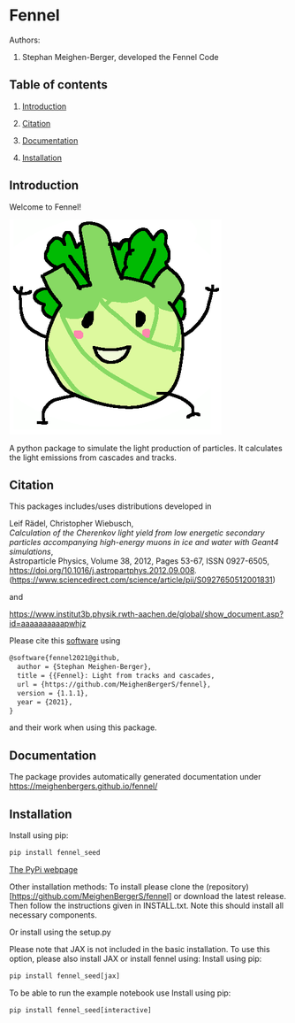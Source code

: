# Fennel

Authors:

1. Stephan Meighen-Berger, developed the Fennel Code

## Table of contents

1. [Introduction](#introduction)

2. [Citation](#citation)

3. [Documentation](#documentation)

4. [Installation](#installation)

## Introduction <a name="introduction"></a>

Welcome to Fennel!

![Logo](images/Fennel.png)

A python package to simulate the light production of particles.
It calculates the light emissions from cascades and tracks.

## Citation <a name="citation"></a>

This packages includes/uses distributions developed in

Leif Rädel, Christopher Wiebusch,\
*Calculation of the Cherenkov light yield from low energetic secondary particles accompanying high-energy muons in ice and water with Geant4 simulations*,\
Astroparticle Physics,
Volume 38,
2012,
Pages 53-67,
ISSN 0927-6505,\
https://doi.org/10.1016/j.astropartphys.2012.09.008.
(https://www.sciencedirect.com/science/article/pii/S0927650512001831)

and

https://www.institut3b.physik.rwth-aachen.de/global/show_document.asp?id=aaaaaaaaaapwhjz

Please cite this [software](https://github.com/MeighenBergerS/fennel) using
```
@software{fennel2021@github,
  author = {Stephan Meighen-Berger},
  title = {{Fennel}: Light from tracks and cascades,
  url = {https://github.com/MeighenBergerS/fennel},
  version = {1.1.1},
  year = {2021},
}
```

and their work when using this package.

## Documentation <a name="documentation"></a>

The package provides automatically generated documentation under 
https://meighenbergers.github.io/fennel/

## Installation <a name="installation"></a>

Install using pip:
```python
pip install fennel_seed
```
[The PyPi webpage](https://pypi.org/project/fennel-seed/)

Other installation methods:
To install please clone the (repository)[https://github.com/MeighenBergerS/fennel] or download the latest release. Then
follow the instructions given in INSTALL.txt.
Note this should install all necessary components.

Or install using the setup.py

Please note that JAX is not included in the basic installation.
To use this option, please also install JAX or install fennel using:
Install using pip:
```python
pip install fennel_seed[jax]
```

To be able to run the example notebook use
Install using pip:
```python
pip install fennel_seed[interactive]
```
